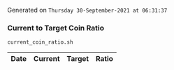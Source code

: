 Generated on `Thursday 30-September-2021 at 06:31:37`

### Current to Target Coin Ratio
`current_coin_ratio.sh`

Date|Current|Target|Ratio
---|---|---|---
